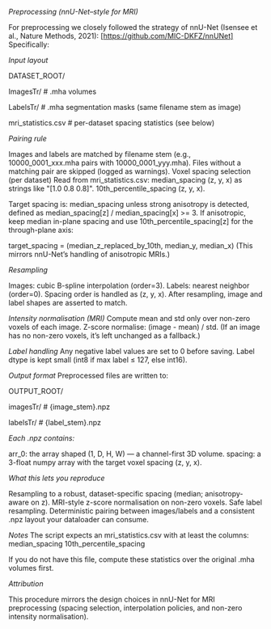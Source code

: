 *Preprocessing (nnU-Net–style for MRI)*

For preprocessing we closely followed the strategy of nnU-Net (Isensee et al., Nature Methods, 2021): [https://github.com/MIC-DKFZ/nnUNet]
Specifically:


*Input layout*

DATASET_ROOT/

  ImagesTr/   # .mha volumes
  
  LabelsTr/   # .mha segmentation masks (same filename stem as image)
  
  mri_statistics.csv   # per-dataset spacing statistics (see below)


*Pairing rule*

Images and labels are matched by filename stem (e.g., 10000_0001_xxx.mha pairs with 10000_0001_yyy.mha).
Files without a matching pair are skipped (logged as warnings).
Voxel spacing selection (per dataset)
Read from mri_statistics.csv:
median_spacing (z, y, x) as strings like "[1.0 0.8 0.8]".
10th_percentile_spacing (z, y, x).

Target spacing is:
median_spacing unless strong anisotropy is detected, defined as
median_spacing[z] / median_spacing[x] >= 3.
If anisotropic, keep median in-plane spacing and use 10th_percentile_spacing[z] for the through-plane axis:

target_spacing = (median_z_replaced_by_10th, median_y, median_x)
(This mirrors nnU-Net’s handling of anisotropic MRIs.)

*Resampling*

Images: cubic B-spline interpolation (order=3).
Labels: nearest neighbor (order=0).
Spacing order is handled as (z, y, x).
After resampling, image and label shapes are asserted to match.

*Intensity normalisation (MRI)*
Compute mean and std only over non-zero voxels of each image.
Z-score normalise: (image - mean) / std.
(If an image has no non-zero voxels, it’s left unchanged as a fallback.)

*Label handling*
Any negative label values are set to 0 before saving.
Label dtype is kept small (int8 if max label ≤ 127, else int16).

*Output format*
Preprocessed files are written to:

OUTPUT_ROOT/

  imagesTr/  # {image_stem}.npz
  
  labelsTr/  # {label_stem}.npz


*Each .npz contains:*

arr_0: the array shaped (1, D, H, W) — a channel-first 3D volume.
spacing: a 3-float numpy array with the target voxel spacing (z, y, x).

*What this lets you reproduce*

Resampling to a robust, dataset-specific spacing (median; anisotropy-aware on z).
MRI-style z-score normalisation on non-zero voxels.
Safe label resampling.
Deterministic pairing between images/labels and a consistent .npz layout your dataloader can consume.

*Notes*
The script expects an mri_statistics.csv with at least the columns:
median_spacing
10th_percentile_spacing

If you do not have this file, compute these statistics over the original .mha volumes first.

*Attribution*

This procedure mirrors the design choices in nnU-Net for MRI preprocessing (spacing selection, interpolation policies, and non-zero intensity normalisation). 
